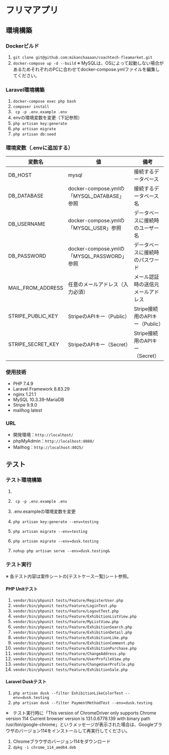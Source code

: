 # フリマアプリ

## 環境構築
### Dockerビルド
1. ```git clone git@github.com:mikanchaaaan/coachtech-fleamarket.git```
2. ```docker-compose up -d --build```
※ MySQLは、OSによって起動しない場合があるためそれぞれのPCに合わせてdocker-compose.ymlファイルを編集してください。

### Laravel環境構築
1. ```docker-compose exec php bash```
2. ```composer install```
3. ``` cp -p .env.example .env```
4. envの環境変数を変更（下記参照）
5. ```php artisan key:generate```
6. ```php artisan migrate```
7. ```php artisan db:seed```

### 環境変数（.envに追加する）
| 変数名              | 値                                         | 備考                                    |
| ------------------- | ------------------------------------------ | --------------------------------------- |
| DB_HOST             | mysql                                      | 接続するデータベース                    |
| DB_DATABASE         | docker-compose.ymlの「MYSQL_DATABASE」参照 | 接続するデータベース名                  |
| DB_USERNAME         | docker-compose.ymlの「MYSQL_USER」参照     | データベースに接続時のユーザー名        |
| DB_PASSWORD         | docker-compose.ymlの「MYSQL_PASSWORD」参照 | データベースに接続時のパスワード        |
| MAIL_FROM_ADDRESS   | 任意のメールアドレス（入力必須）           | メール認証時の送信元メールアドレス      |
| STRIPE_PUBLIC_KEY   | StripeのAPIキー（Public）                  | Stripe接続用のAPIキー（Public）         |
| STRIPE_SECRET_KEY   | StripeのAPIキー（Secret）                  | Stripe接続用のAPIキー（Secret）         |

### 使用技術
* PHP 7.4.9
* Laravel Framework 8.83.29
* nginx 1.21.1
* MySQL 10.3.39-MariaDB
* Stripe 9.9.0
* mailhog latest

### URL
* 開発環境：```http://localhost/```
* phpMyAdmin：```http://localhost:8080/```
* Mailhog：```http://localhost:8025/```

## テスト
### テスト環境構築
1. 
2. ``` cp -p .env.example .env```
3. .env.exampleの環境変数を変更
4. ```php artisan key:generate --env=testing```
5. ```php artisan migrate --env=testing```


6. ```php artisan migrate --env=dusk.testing```
7. ```nohup php artisan serve --env=dusk.testing&```

### テスト実行
※ 各テスト内容は案件シートの[テストケース一覧]シート参照。
#### PHP Unitテスト
1. ```vendor/bin/phpunit tests/Feature/RegisterUser.php```
2. ```vendor/bin/phpunit tests/Feature/LoginTest.php```
3. ```vendor/bin/phpunit tests/Feature/LogoutTest.php```
4. ```vendor/bin/phpunit tests/Feature/ExhibitionListView.php```
5. ```vendor/bin/phpunit tests/Feature/MyListView.php```
6. ```vendor/bin/phpunit tests/Feature/ExhibitionSearch.php```
7. ```vendor/bin/phpunit tests/Feature/ExhibitionDetail.php```
8. ```vendor/bin/phpunit tests/Feature/ExhibitionLike.php```
9. ```vendor/bin/phpunit tests/Feature/ExhibitionComment.php```
10. ```vendor/bin/phpunit tests/Feature/ExhibitionPurchase.php```
11. ```vendor/bin/phpunit tests/Feature/ChangeAddress.php```
12. ```vendor/bin/phpunit tests/Feature/UserProfileView.php```
13. ```vendor/bin/phpunit tests/Feature/ChangeUserProfile.php```
14. ```vendor/bin/phpunit tests/Feature/ExhibitionSale.php```

#### Laravel Duskテスト
1. ```php artisan dusk --filter ExhibitionLikeColorTest --env=dusk.testing```
2. ```php artisan dusk --filter PaymentMethodTest --env=dusk.testing```

※　テスト実行時に「This version of ChromeDriver only supports Chrome version 114
Current browser version is 131.0.6778.139 with binary path /usr/bin/google-chrome」というメッセージが表示された場合は、Googleブラウザのバージョン114をインストールして再実行してください。
1. Chromeブラウザのバージョン114をダウンロード
2. ```dpkg -i chrome_114_amd64.deb```

